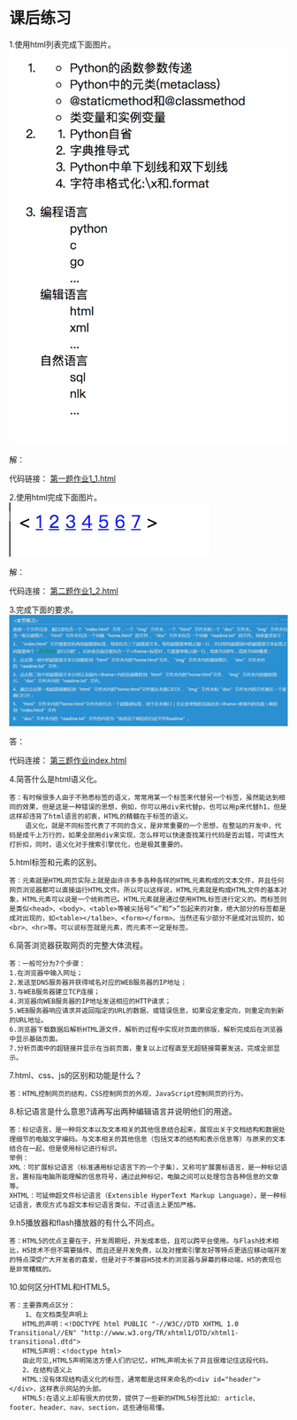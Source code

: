
# 课后练习
1.使用html列表完成下面图片。
<img src="./html基础作业图片/1.png">

解：

代码链接：
<a href="1_1.html">第一题作业1_1.html</a>

2.使用html完成下面图片。
<img src="./html基础作业图片/2.png">

解：

代码连接：
<a href="1_2.html">第二题作业1_2.html</a>

3.完成下面的要求。
<img src="./html基础作业图片/3.png">

答：

代码连接：
<a href="./1_3/index.html">第三题作业index.html</a>


4.简答什么是html语义化。

```
答：有时候很多人由于不熟悉标签的语义，常常用某一个标签来代替另一个标签，虽然能达到相同的效果，但是这是一种错误的思想，例如，你可以用div来代替p，也可以用p来代替h1，但是这样却违背了html语言的初衷，HTML的精髓在于标签的语义。
	语义化，就是不同标签代表了不同的含义，是非常重要的一个思想，在整站的开发中，代码是成千上万行的，如果全部用div来实现，怎么样可以快速查找某行代码是否出错，可读性大打折扣，同时，语义化对于搜索引擎优化，也是极其重要的。
```

5.html标签和元素的区别。

```
答：元素就是HTML网页实际上就是由许许多多各种各样的HTML元素构成的文本文件，并且任何网页浏览器都可以直接运行HTML文件。所以可以这样说，HTML元素就是构成HTML文件的基本对象，HTML元素可以说是一个统称而已。HTML元素就是通过使用HTML标签进行定义的。而标签则是类似<head>、<body>、<table>等被尖括号“<”和“>”包起来的对象，绝大部分的标签都是成对出现的，如<table></talbe>、<form></form>。当然还有少部分不是成对出现的，如<br>、<hr>等。可以说标签就是元素，而元素不一定是标签。 
```

6.简答浏览器获取网页的完整大体流程。

```
答：一般可分为7个步骤：
1.在浏览器中输入网址；
2.发送至DNS服务器并获得域名对应的WEB服务器的IP地址；
3.与WEB服务器建立TCP连接；
4.浏览器向WEB服务器的IP地址发送相应的HTTP请求；
5.WEB服务器响应请求并返回指定的URL的数据，或错误信息，如果设定重定向，则重定向到新的URL地址。
6.浏览器下载数据后解析HTML源文件，解析的过程中实现对页面的排版，解析完成后在浏览器中显示基础页面。
7.分析页面中的超链接并显示在当前页面，重复以上过程直至无超链接需要发送，完成全部显示。
```

7.html、css、js的区别和功能是什么？

```
答：HTML控制网页的结构，CSS控制网页的外观，JavaScript控制网页的行为。
```

8.标记语言是什么意思?请再写出两种编辑语言并说明他们的用途。

```
答：标记语言，是一种将文本以及文本相关的其他信息结合起来，展现出关于文档结构和数据处理细节的电脑文字编码。与文本相关的其他信息（包括文本的结构和表示信息等）与原来的文本结合在一起，但是使用标记进行标识。
举例：
XML：可扩展标记语言（标准通用标记语言下的一个子集），又称可扩展置标语言，是一种标记语言。置标指电脑所能理解的信息符号，通过此种标记，电脑之间可以处理包含各种信息的文章等。
XHTML：可延伸超文件标记语言（Extensible HyperText Markup Language），是一种标记语言，表现方式与超文本标记语言类似，不过语法上更加严格。
```

9.h5播放器和flash播放器的有什么不同点。

```
答：HTML5的优点主要在于，开发周期短，开发成本低，且可以跨平台使用。与Flash技术相比，H5技术不但不需要插件、而且还是开发免费，以及对搜索引擎友好等特点更适应移动端开发的特点深受广大开发者的喜爱，但是对于不兼容H5技术的浏览器与屏幕的移动端，H5的表现也是非常糟糕的。
```

10.如何区分HTML和HTML5。

```
答：主要靠两点区分：
	1、在文档类型声明上
　　HTML的声明：<!DOCTYPE html PUBLIC "-//W3C//DTD XHTML 1.0 Transitional//EN" "http://www.w3.org/TR/xhtml1/DTD/xhtml1-transitional.dtd">
　　HTML5声明：<!doctype html>
　　由此可见,HTML5声明简洁方便人们的记忆，HTML声明太长了并且很难记住这段代码。
　　2、在结构语义上
　　HTML:没有体现结构语义化的标签，通常都是这样来命名的<div id="header"></div>，这样表示网站的头部。
　　HTML5:在语义上却有很大的优势，提供了一些新的HTML5标签比如: article、footer、header、nav、section，这些通俗易懂。 
```